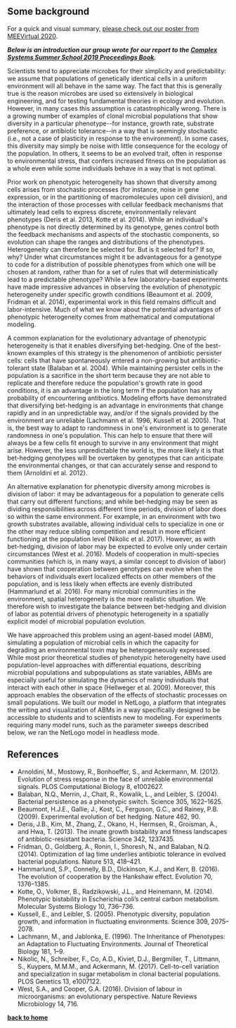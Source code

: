 ## Some background
For a quick and visual summary, [please check out our poster from MEEVirtual 2020](https://ritwikavps.github.io/pheno-evo.github.io/images/MEEvirtual_poster_2020.png).

***Below is an introduction our group wrote for our report to the [Complex Systems Summer School 2019 Proceedings Book](https://santafe.edu/engage/learn/resources/2019-csss-proceedings).***

Scientists tend to appreciate microbes for their simplicity and predictability: we assume that populations of genetically identical cells in a uniform environment will all behave in the same way. The fact that this is generally true is the reason microbes are used so extensively in biological engineering, and for testing fundamental theories in ecology and evolution. However, in many cases this assumption is catastrophically wrong. There is a growing number of examples of clonal microbial populations that show diversity in a particular phenotype--for instance, growth rate, substrate preference, or antibiotic tolerance--in a way that is seemingly stochastic (i.e., not a case of plasticity in response to the environment). In some cases, this diversity may simply be noise with little consequence for the ecology of the population. In others, it seems to be an evolved trait, often in response to environmental stress, that confers increased fitness on the population as a whole even while some individuals behave in a way that is not optimal.

Prior work on phenotypic heterogeneity has shown that diversity among cells arises from stochastic processes (for instance, noise in gene expression, or in the partitioning of macromolecules upon cell division), and the interaction of those processes with cellular feedback mechanisms that ultimately lead cells to express discrete, environmentally relevant phenotypes (Deris et al. 2013, Kotte et al. 2014). While an individual's phenotype is not directly determined by its genotype, genes control both the feedback mechanisms and aspects of the stochastic components, so evolution can shape the ranges and distributions of the phenotypes. Heterogeneity can therefore be selected for. But is it selected for? If so, why? Under what circumstances might it be advantageous for a genotype to code for a distribution of possible phenotypes from which one will be chosen at random, rather than for a set of rules that will deterministically lead to a predictable phenotype? While a few laboratory-based experiments have made impressive advances in observing the evolution of phenotypic heterogeneity under specific growth conditions (Beaumont et al. 2009, Fridman et al. 2014), experimental work in this field remains difficult and labor-intensive. Much of what we know about the potential advantages of phenotypic heterogeneity comes from mathematical and computational modeling.

A common explanation for the evolutionary advantage of phenotypic heterogeneity is that it enables diversifying bet-hedging. One of the best-known examples of this strategy is the phenomenon of antibiotic persister cells: cells that have spontaneously entered a non-growing but antibiotic-tolerant state (Balaban et al. 2004). While maintaining persister cells in the population is a sacrifice in the short term because they are not able to replicate and therefore reduce the population's growth rate in good conditions, it is an advantage in the long term if the population has any probability of encountering antibiotics. Modeling efforts have demonstrated that diversifying bet-hedging is an advantage in environments that change rapidly and in an unpredictable way, and/or if the signals provided by the environment are unreliable (Lachmann et al. 1996, Kussell et al. 2005). That is, the best way to adapt to randomness in one's environment is to generate randomness in one's population. This can help to ensure that there will always be a few cells fit enough to survive in any environment that might arise. However, the less unpredictable the world is, the more likely it is that bet-hedging genotypes will be overtaken by genotypes that can anticipate the environmental changes, or that can accurately sense and respond to them (Arnoldini et al. 2012}.  

An alternative explanation for phenotypic diversity among microbes is division of labor: it may be advantageous for a population to generate cells that carry out different functions; and while bet-hedging may be seen as dividing responsibilities across different time periods, division of labor does so within the same environment. For example, in an environment with two growth substrates available, allowing individual cells to specialize in one or the other may reduce sibling competition and result in more efficient functioning at the population level (Nikolic et al. 2017). However, as with bet-hedging, division of labor may be expected to evolve only under certain circumstances (West et al. 2016). Models of cooperation in multi-species communities (which is, in many ways, a similar concept to division of labor) have shown that cooperation between genotypes can evolve when the behaviors of individuals exert localized effects on other members of the population, and is less likely when effects are evenly distributed (Hammarlund et al. 2016). For many microbial communities in the environment, spatial heterogeneity is the more realistic situation. We therefore wish to investigate the balance between bet-hedging and division of labor as potential drivers of phenotypic heterogeneity in a spatially explicit model of microbial population evolution.

We have approached this problem using an agent-based model (ABM), simulating a population of microbial cells in which the capacity for degrading an environmental toxin may be heterogeneously expressed. While most prior theoretical studies of phenotypic heterogeneity have used population-level approaches with differential equations, describing microbial populations and subpopulations as state variables, ABMs are especially useful for simulating the dynamics of many individuals that interact with each other in space (Hellweger et al. 2009). Moreover, this approach enables the observation of the effects of stochastic processes on small populations. We built our model in NetLogo, a platform that integrates the writing and visualization of ABMs in a way specifically designed to be accessible to students and to scientists new to modeling. For experiments requiring many model runs, such as the parameter sweeps described below, we ran the NetLogo model in headless mode. 

## References 
* Arnoldini, M., Mostowy, R., Bonhoeffer, S., and Ackermann, M. (2012). Evolution of stress response in the face of unreliable environmental signals. PLOS Computational Biology 8, e1002627.
* Balaban, N.Q., Merrin, J., Chait, R., Kowalik, L., and Leibler, S. (2004). Bacterial persistence as a phenotypic switch. Science 305, 1622–1625.
* Beaumont, H.J.E., Gallie, J., Kost, C., Ferguson, G.C., and Rainey, P.B. (2009). Experimental evolution of bet hedging. Nature 462, 90.
* Deris, J.B., Kim, M., Zhang, Z., Okano, H., Hermsen, R., Groisman, A., and Hwa, T. (2013). The innate growth bistability and fitness landscapes of antibiotic-resistant bacteria. Science 342, 1237435.
* Fridman, O., Goldberg, A., Ronin, I., Shoresh, N., and Balaban, N.Q. (2014). Optimization of lag time underlies antibiotic tolerance in evolved bacterial populations. Nature 513, 418–421.
* Hammarlund, S.P., Connelly, B.D., Dickinson, K.J., and Kerr, B. (2016). The evolution of cooperation by the Hankshaw effect. Evolution 70, 1376–1385.
* Kotte, O., Volkmer, B., Radzikowski, J.L., and Heinemann, M. (2014). Phenotypic bistability in Escherichia coli’s central carbon metabolism. Molecular Systems Biology 10, 736–736.
* Kussell, E., and Leibler, S. (2005). Phenotypic diversity, population growth, and information in fluctuating environments. Science 309, 2075–2078.
* Lachmann, M., and Jablonka, E. (1996). The Inheritance of Phenotypes: an Adaptation to Fluctuating Environments. Journal of Theoretical Biology 181, 1–9.
* Nikolic, N., Schreiber, F., Co, A.D., Kiviet, D.J., Bergmiller, T., Littmann, S., Kuypers, M.M.M., and Ackermann, M. (2017). Cell-to-cell variation and specialization in sugar metabolism in clonal bacterial populations. PLOS Genetics 13, e1007122.
* West, S.A., and Cooper, G.A. (2016). Division of labour in microorganisms: an evolutionary perspective. Nature Reviews Microbiology 14, 716.

**[back to home](https://ritwikavps.github.io/pheno-evo.github.io/)**
